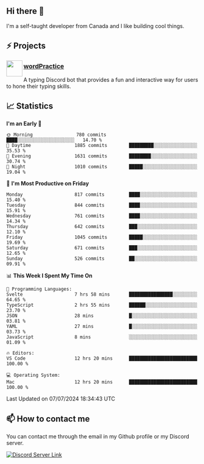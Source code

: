 <h2>Hi there 👋</h2>

<p>I'm a self-taught developer from Canada and I like building cool things.</p>

<h2>⚡ Projects</h2>

<img align="left" src="https://i.imgur.com/BIzs17V.png" width="42" height="42" />
<h3><a target="_blank" href="https://wordpractice.principle.sh/">wordPractice</a></h3>
<p>A typing Discord bot that provides a fun and interactive way for users to hone their typing skills.</p>

<h2>📈 Statistics</h2>

<!--START_SECTION:waka-->
**I'm an Early 🐤** 

```text
🌞 Morning                780 commits         ████░░░░░░░░░░░░░░░░░░░░░   14.70 % 
🌆 Daytime                1885 commits        █████████░░░░░░░░░░░░░░░░   35.53 % 
🌃 Evening                1631 commits        ████████░░░░░░░░░░░░░░░░░   30.74 % 
🌙 Night                  1010 commits        █████░░░░░░░░░░░░░░░░░░░░   19.04 % 
```
📅 **I'm Most Productive on Friday** 

```text
Monday                   817 commits         ████░░░░░░░░░░░░░░░░░░░░░   15.40 % 
Tuesday                  844 commits         ████░░░░░░░░░░░░░░░░░░░░░   15.91 % 
Wednesday                761 commits         ████░░░░░░░░░░░░░░░░░░░░░   14.34 % 
Thursday                 642 commits         ███░░░░░░░░░░░░░░░░░░░░░░   12.10 % 
Friday                   1045 commits        █████░░░░░░░░░░░░░░░░░░░░   19.69 % 
Saturday                 671 commits         ███░░░░░░░░░░░░░░░░░░░░░░   12.65 % 
Sunday                   526 commits         ██░░░░░░░░░░░░░░░░░░░░░░░   09.91 % 
```


📊 **This Week I Spent My Time On** 

```text
💬 Programming Languages: 
Svelte                   7 hrs 58 mins       ████████████████░░░░░░░░░   64.65 % 
TypeScript               2 hrs 55 mins       ██████░░░░░░░░░░░░░░░░░░░   23.70 % 
JSON                     28 mins             █░░░░░░░░░░░░░░░░░░░░░░░░   03.81 % 
YAML                     27 mins             █░░░░░░░░░░░░░░░░░░░░░░░░   03.73 % 
JavaScript               8 mins              ░░░░░░░░░░░░░░░░░░░░░░░░░   01.09 % 

🔥 Editors: 
VS Code                  12 hrs 20 mins      █████████████████████████   100.00 % 

💻 Operating System: 
Mac                      12 hrs 20 mins      █████████████████████████   100.00 % 
```


 Last Updated on 07/07/2024 18:34:43 UTC
<!--END_SECTION:waka-->

<h2>📫 How to contact me</h2>

You can contact me through the email in my Github profile or my Discord server.

[![Discord Server Link](https://dcbadge.vercel.app/api/server/DHnk46C)](https://discord.gg/DHnk46C)

